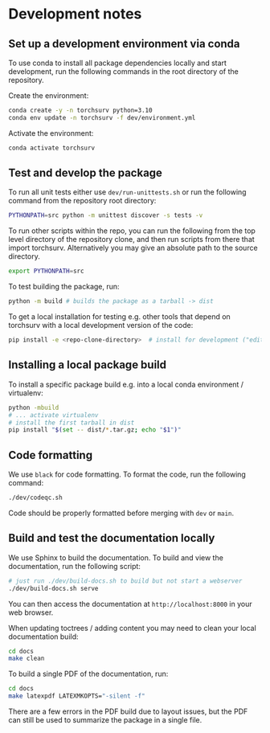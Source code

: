 # Development notes

## Set up a development environment via conda

To use conda to install all package dependencies locally and start development,
run the following commands in the root directory of the repository.

Create the environment:

```bash
conda create -y -n torchsurv python=3.10
conda env update -n torchsurv -f dev/environment.yml
```

Activate the environment:

```bash
conda activate torchsurv
```

## Test and develop the package

To run all unit tests either use `dev/run-unittests.sh` or run the 
following command from the repository root directory:

```bash
PYTHONPATH=src python -m unittest discover -s tests -v
```

To run other scripts within the repo, you can run the following
from the top level directory of the repository clone, and then run
scripts from there that import torchsurv. Alternatively you may give
an absolute path to the source directory.

```bash
export PYTHONPATH=src
```

To test building the package, run:

```bash
python -m build # builds the package as a tarball -> dist
```

To get a local installation for testing e.g. other tools that depend on torchsurv
with a local development version of the code:

```bash
pip install -e <repo-clone-directory>  # install for development ("editable")
```

## Installing a local package build

To install a specific package build e.g. into a local conda environment / virtualenv:

```bash
python -mbuild
# ... activate virtualenv
# install the first tarball in dist
pip install "$(set -- dist/*.tar.gz; echo "$1")"
```

## Code formatting

We use `black` for code formatting. To format the code, run the following command:

```bash
./dev/codeqc.sh
```

Code should be properly formatted before merging with `dev` or `main`.

## Build and test the documentation locally

We use Sphinx to build the documentation. To build and view the documentation,
run the following script:

```bash
# just run ./dev/build-docs.sh to build but not start a webserver
./dev/build-docs.sh serve
```

You can then access the documentation at `http://localhost:8000` in your web browser.

When updating toctrees / adding content you may need to clean your local documentation
build:

```bash
cd docs
make clean
```

To build a single PDF of the documentation, run:

```bash
cd docs
make latexpdf LATEXMKOPTS="-silent -f"
```

There are a few errors in the PDF build due to layout issues,
but the PDF can still be used to summarize the package in a single
file.

